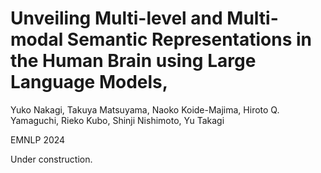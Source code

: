 # Unveiling Multi-level and Multi-modal Semantic Representations in the Human Brain using Large Language Models, 

Yuko Nakagi, Takuya Matsuyama, Naoko Koide-Majima, Hiroto Q. Yamaguchi, Rieko Kubo, Shinji Nishimoto, Yu Takagi

EMNLP 2024

Under construction.
